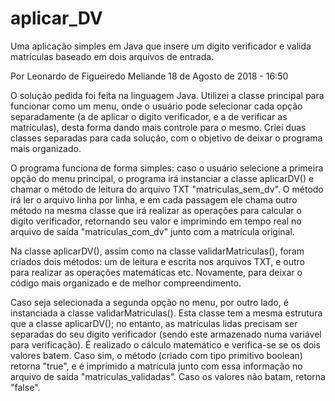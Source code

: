 # aplicar_DV
Uma aplicação simples em Java que insere um digito verificador e valida matrículas baseado em dois arquivos de entrada.

Por Leonardo de Figueiredo Meliande
18 de Agosto de 2018 - 16:50

O solução pedida foi feita na linguagem Java. Utilizei a classe principal para funcionar como um menu, onde o usuário pode selecionar cada opção separadamente (a de aplicar o digito verificador, e a de verificar as matrículas), desta forma dando mais controle para o mesmo. Criei duas classes separadas para cada solução, com o objetivo de deixar o programa mais organizado.

O programa funciona de forma simples: caso o usuário selecione a primeira opção do menu principal, o programa irá instanciar a classe aplicarDV() e chamar o método de leitura do arquivo TXT "matriculas_sem_dv". O método irá ler o arquivo linha por linha, e em cada passagem ele chama outro método na mesma classe que irá realizar as operações para calcular o digito verificador, retornando seu valor e imprimindo em tempo real no arquivo de saída "matriculas_com_dv" junto com a matrícula original.

Na classe aplicarDV(), assim como na classe validarMatriculas(), foram criados dois métodos: um de leitura e escrita nos arquivos TXT, e outro para realizar as operações matemáticas etc. Novamente, para deixar o código mais organizado e de melhor compreendimento.

Caso seja selecionada a segunda opção no menu, por outro lado, é instanciada a classe validarMatriculas(). Esta classe tem a mesma estrutura que a classe aplicarDV(); no entanto, as matrículas lidas precisam ser separadas do seu digito verificador (sendo este armazenado numa variável para verificação). É realizado o cálculo matemático e verifica-se se os dois valores batem. Caso sim, o método (criado com tipo primitivo boolean) retorna "true", e é imprimido a matrícula junto com essa informação no arquivo de saída "matriculas_validadas". Caso os valores não batam, retorna "false".
